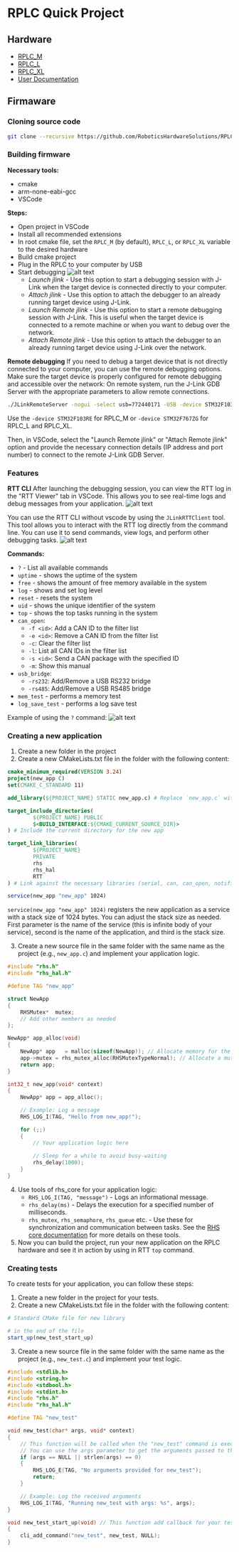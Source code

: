 # RPLC Quick Project

## Hardware
- [RPLC_M](https://github.com/RoboticsHardwareSolutions/BareMetal-PLC-M)
- [RPLC_L](https://github.com/RoboticsHardwareSolutions/BareMetal-PLC-L)
- [RPLC_XL](https://github.com/RoboticsHardwareSolutions/BareMetal-PLC-XL)
- [User Documentation](https://roboticshardwaresolutions.github.io/BareMetal-PLCs-Vault/)

## Firmaware
### Cloning source code

```sh
git clone --recursive https://github.com/RoboticsHardwareSolutions/RPLC_Quick_Project.git
```

### Building firmware

**Necessary tools:**
- cmake
- arm-none-eabi-gcc
- VSCode

**Steps:**
- Open project in VSCode
- Install all recommended extensions
- In root cmake file, set the `RPLC_M` (by default), `RPLC_L`, or `RPLC_XL` variable to the desired hardware
- Build cmake project
- Plug in the RPLC to your computer by USB
- Start debugging ![alt text](/documentation/images/debug_vscode.png)
    - *Launch jlink* - Use this option to start a debugging session with J-Link when the target device is connected directly to your computer.
    - *Attach jlink* - Use this option to attach the debugger to an already running target device using J-Link. 
    - *Launch Remote jlink* - Use this option to start a remote debugging session with J-Link. This is useful when the target device is connected to a remote machine or when you want to debug over the network.
    - *Attach Remote jlink* - Use this option to attach the debugger to an already running target device using J-Link over the network.

**Remote debugging**
If you need to debug a target device that is not directly connected to your computer, you can use the remote debugging options. Make sure the target device is properly configured for remote debugging and accessible over the network:
On remote system, run the J-Link GDB Server with the appropriate parameters to allow remote connections.
```sh
./JLinkRemoteServer -nogui -select usb=772440171 -USB -device STM32F103RE -endian little -speed 4000 -if swd -rtos GDBServer/RTOSPlugin_FreeRTOS.so
```
Use the `-device STM32F103RE` for RPLC_M or `-device STM32F767ZG` for RPLC_L and RPLC_XL.

Then, in VSCode, select the "Launch Remote jlink" or "Attach Remote jlink" option and provide the necessary connection details (IP address and port number) to connect to the remote J-Link GDB Server.

### Features
**RTT CLI**
After launching the debugging session, you can view the RTT log in the "RTT Viewer" tab in VSCode. This allows you to see real-time logs and debug messages from your application.
![alt text](/documentation/images/rtt_vscode.png)

You can use the RTT CLI without vscode by using the `JLinkRTTClient` tool. This tool allows you to interact with the RTT log directly from the command line. You can use it to send commands, view logs, and perform other debugging tasks.
![alt text](/documentation/images/rtt_by_jlink.png)

**Commands:**
- `?` - List all available commands
- `uptime` - shows the uptime of the system
- `free` - shows the amount of free memory available in the system
- `log` - shows and set log level
- `reset` - resets the system
- `uid` - shows the unique identifier of the system
- `top` - shows the top tasks running in the system
- `can_open`:
  - `-f <id>`: Add a CAN ID to the filter list
  - `-e <id>`: Remove a CAN ID from the filter list
  - `-c`: Clear the filter list
  - `-l`: List all CAN IDs in the filter list
  - `-s <id>`: Send a CAN package with the specified ID
  - `-m`: Show this manual
- `usb_bridge`:
  - `-rs232`: Add/Remove a USB RS232 bridge
  - `-rs485`: Add/Remove a USB RS485 bridge
- `mem_test` - performs a memory test
- `log_save_test` - performs a log save test

Example of using the `?` command: ![alt text](/documentation/images/log_help.png)


### Creating a new application
1. Create a new folder in the project
2. Create a new CMakeLists.txt file in the folder with the following content:
```cmake
cmake_minimum_required(VERSION 3.24)
project(new_app C)
set(CMAKE_C_STANDARD 11)

add_library(${PROJECT_NAME} STATIC new_app.c) # Replace `new_app.c` with your source file

target_include_directories(
        ${PROJECT_NAME} PUBLIC
        $<BUILD_INTERFACE:${CMAKE_CURRENT_SOURCE_DIR}>
) # Include the current directory for the new app

target_link_libraries(
        ${PROJECT_NAME}
        PRIVATE
        rhs
        rhs_hal
        RTT
) # Link against the necessary libraries (serial, can, can_open, notification, etc.)

service(new_app "new_app" 1024)
``` 
`service(new_app "new_app" 1024)` registers the new application as a service with a stack size of 1024 bytes. You can adjust the stack size as needed.
First parameter is the name of the service (this is infinite body of your service), second is the name of the application, and third is the stack size.

3. Create a new source file in the same folder with the same name as the project (e.g., `new_app.c`) and implement your application logic.
```c
#include "rhs.h"
#include "rhs_hal.h"

#define TAG "new_app"

struct NewApp
{
    RHSMutex*  mutex;
    // Add other members as needed
};

NewApp* app_alloc(void)
{
    NewApp* app   = malloc(sizeof(NewApp)); // Allocate memory for the application structure
    app->mutex = rhs_mutex_alloc(RHSMutexTypeNormal); // Allocate a mutex for synchronization
    return app;
}

int32_t new_app(void* context)
{
    NewApp* app = app_alloc();

    // Example: Log a message
    RHS_LOG_I(TAG, "Hello from new_app!");

    for (;;)
    {
        // Your application logic here
        
        // Sleep for a while to avoid busy-waiting
        rhs_delay(1000);
    }
}
```

4. Use tools of rhs_core for your application logic:
   - `RHS_LOG_I(TAG, "message")` - Logs an informational message.
   - `rhs_delay(ms)` - Delays the execution for a specified number of milliseconds.
   - `rhs_mutex`, `rhs_semaphore`, `rhs_queue` etc. - Use these for synchronization and communication between tasks. See the [RHS core documentation](/thirdparty/rhs/README.md) for more details on these tools.
5. Now you can build the project, run your new application on the RPLC hardware and see it in action by using in RTT `top` command.

### Creating tests
To create tests for your application, you can follow these steps:
1. Create a new folder in the project for your tests.
2. Create a new CMakeLists.txt file in the folder with the following content:
```cmake
# Standard CMake file for new library

# in the end of the file
start_up(new_test_start_up)
```
3. Create a new source file in the same folder with the same name as the project (e.g., `new_test.c`) and implement your test logic.
```c
#include <stdlib.h>
#include <string.h>
#include <stdbool.h>
#include <stdint.h>
#include "rhs.h"
#include "rhs_hal.h"

#define TAG "new_test"

void new_test(char* args, void* context) 
{
    // This function will be called when the "new_test" command is executed in the CLI
    // You can use the args parameter to get the arguments passed to the command
    if (args == NULL || strlen(args) == 0)
    {
        RHS_LOG_E(TAG, "No arguments provided for new_test");
        return;
    }

    // Example: Log the received arguments
    RHS_LOG_I(TAG, "Running new_test with args: %s", args);
}

void new_test_start_up(void) // This function add callback for your test to CLI
{
    cli_add_command("new_test", new_test, NULL);
}
```
